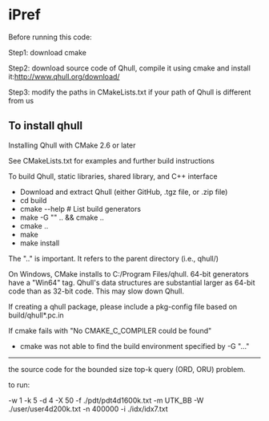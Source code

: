 # iPref

Before running this code:

Step1:
download cmake

Step2:
download source code of Qhull, compile it using cmake and install it:http://www.qhull.org/download/

Step3:
modify the paths in CMakeLists.txt if your path of Qhull is different from us

To install qhull
-----------------
Installing Qhull with CMake 2.6 or later

  See CMakeLists.txt for examples and further build instructions

  To build Qhull, static libraries, shared library, and C++ interface
  - Download and extract Qhull (either GitHub, .tgz file, or .zip file)
  - cd build
  - cmake --help  # List build generators
  - make -G "<generator>" .. && cmake ..  
  - cmake ..
  - make
  - make install

  The ".." is important.  It refers to the parent directory (i.e., qhull/)

  On Windows, CMake installs to C:/Program Files/qhull.  64-bit generators
  have a "Win64" tag.  Qhull's data structures are substantial larger as
  64-bit code than as 32-bit code.  This may slow down Qhull.

  If creating a qhull package, please include a pkg-config file based on build/qhull*.pc.in

  If cmake fails with "No CMAKE_C_COMPILER could be found"
  - cmake was not able to find the build environment specified by -G "..."

-----------------



the source code for the bounded size top-k query (ORD, ORU) problem.

to run:

-w 1 -k 5 -d 4 -X 50 -f ./pdt/pdt4d1600k.txt -m UTK_BB -W ./user/user4d200k.txt -n 400000 -i ./idx/idx7.txt 
